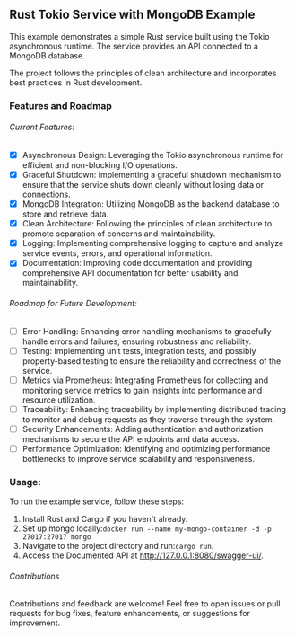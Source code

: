## Rust Tokio Service with MongoDB Example

This example demonstrates a simple Rust service built using the Tokio asynchronous runtime. The service provides an API
connected to a MongoDB database.

The project follows the principles of clean architecture and incorporates best practices in Rust development.

### Features and Roadmap

###### Current Features:

- [X] Asynchronous Design: Leveraging the Tokio asynchronous runtime for efficient and non-blocking I/O operations.
- [X] Graceful Shutdown: Implementing a graceful shutdown mechanism to ensure that the service shuts down cleanly
  without losing data or connections.
- [X] MongoDB Integration: Utilizing MongoDB as the backend database to store and retrieve data.
- [X] Clean Architecture: Following the principles of clean architecture to promote separation of concerns and
  maintainability.
- [X] Logging: Implementing comprehensive logging to capture and analyze service events, errors, and operational
  information.
- [X] Documentation: Improving code documentation and providing comprehensive API documentation for better usability and
  maintainability.

###### Roadmap for Future Development:

- [ ] Error Handling: Enhancing error handling mechanisms to gracefully handle errors and failures, ensuring robustness
  and reliability.
- [ ] Testing: Implementing unit tests, integration tests, and possibly property-based testing to ensure the reliability
  and correctness of the service.
- [ ] Metrics via Prometheus: Integrating Prometheus for collecting and monitoring service metrics to gain insights into
  performance and resource utilization.
- [ ] Traceability: Enhancing traceability by implementing distributed tracing to monitor and debug requests as they
  traverse through the system.
- [ ] Security Enhancements: Adding authentication and authorization mechanisms to secure the API endpoints and data
  access.
- [ ] Performance Optimization: Identifying and optimizing performance bottlenecks to improve service scalability and
  responsiveness.

### Usage:

To run the example service, follow these steps:

1. Install Rust and Cargo if you haven't already.
2. Set up mongo locally:```docker run --name my-mongo-container -d -p 27017:27017 mongo```
3. Navigate to the project directory and run:```cargo run```.
4. Access the Documented API at http://127.0.0.1:8080/swagger-ui/.

###### Contributions

Contributions and feedback are welcome! Feel free to open issues or pull requests for bug fixes, feature enhancements,
or suggestions for improvement.
